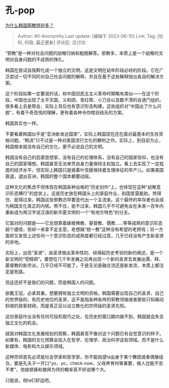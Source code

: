 # 孔-pop
[为什么韩国邪教特别多？](https://www.zhihu.com/question/52257294/answer/3067257766)

> Author: #0-Anonymity
> Last update: [编辑于 2023-06-10]
> Link:
> Tag: [社科, 时政, 最近更新]
> 评论区:
> 泛讨论:

“邪教”是一种对社会问题的幼稚归纳和粗糙解答。邪教多，本质上是一个幼稚的文明对自身问题的不成熟的挣扎。

韩国在尝试自我孵化成一个独立的文明，这是文明在幼年阶段必经的阶段。它在广泛尝试一切不同的对自己社会问题的解释，并且在基于这些解释抛出各自的解决方案。

这个阶段如果一定要说的话，和中国旧民主主义革命时期略有类似——在这个阶段，中国也出现了太平天国、义和团、青红帮、小刀会以及数不清的会道门组织。很多看上去是帮会，实际上背后也有意识形态构建。这些组织对“中国出了什么问题”，有着千奇百怪的理解，更有着各种令你瞠目结舌的方案。

韩国其实也一样。

不要看着韩国似乎是“亚洲新发达国家”，实际上韩国现在还在面对最基本的生存资格问题。“韩流”只不过是一种对美国流行文化的攀附之作。实际上，到目前为止，韩国根本就没有自己的文化，更不必说自己的文明。

韩国没有自己的启蒙思想家，没有自己的伦理体系，没有自己的国家信仰，也没有自己的国家理想。韩国甚至无法单凭自身力量保持主权独立。看上去实现了一定程度的经济水平，但实际上韩国只是接着叶克膜保持着生理体征的早产儿。如果美国衰退，退出亚洲，韩国的整个国本都要动摇。

这种文化的焦虑不但体现在韩国各种出格的“历史创作“上，也体现在这种“幼稚意识形态横行”的症状上。这是历史放在韩国头上的家庭作业，别国爱莫能助。熬得住、挺得过来，韩国这些邪教迟早要迭代出一个主流来。这个最终的幸存者也会成为韩国文化真正的内核。熬不住，挺不过来，韩国几乎不可避免会在未来一百年内重新成为用汉字说汉语的新华夏文明的一个“有地方特色”的分支。

它面对的问题是——它总想靠着嫁接佛教、基督教、儒教……等等成熟的意识形态超个捷径，但却一来拿不定主意，老想搞“统一教”这种没有希望的老把戏；另一方面却又发现上述任何一个意识形态的成熟度都已经过高，几乎已经没有产生新圣贤的余地。

实际上，出现“圣贤”，由圣贤做出革命性的、经得起历史考验的新的阐述，是一个新文明的“受精卵”。要想在几千年发展之后再出现一个新的圣贤去发展出儒、释、基督教的新宗派，几乎已经不可能了。于是无论是融合流还是新发流，本质上都注定是死路。

但这还好不是我们的问题，而是韩国人的问题。

欲戴王冠，必承其重。想要拥有独立文明的资格，韩国需要出现自己的圣贤，自己的世界级的、有历史地位的圣贤，这不是指各种各样的邪教领袖或者那些只知煽动斜坡的政客财阀，而是真正足以设立教化的宗师级的圣贤先知。

这份家庭作业没有任何可投机取巧之处，在历史的窗口期内做不到，韩国就会失去独立文化的机会。

就我对韩国文化发展规划的观察，韩国甚至不像对这个问题已有自觉意识的样子。如果有，韩国的文化预算会投入在哲学、伦理学、政治科学这些领域。而不是什么新媒体、电影和大众娱乐领域。

这种宗师首先必须是社会学家和哲学家，你不能指望ta出身于某个舞团或者偶像组合。要是孔夫子一开口“yo，yo，check now，父母养育何等重要，做人岂能不忠不孝”，他挨顿揍和被拜为师的概率真不好说哪个大。

只能说，祝ta们好运吧。